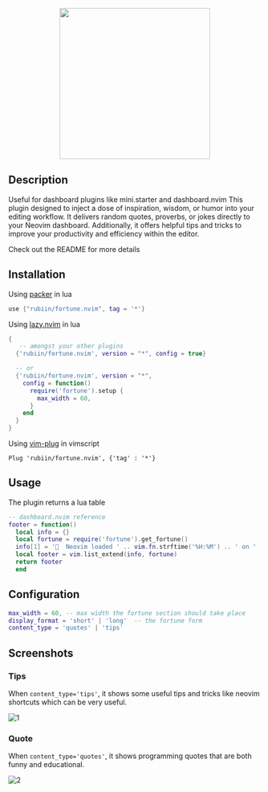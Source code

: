<p align="center"><img src="https://i.imgur.com/rSaIQPp.png" height=300 /></p>

## Description

Useful for dashboard plugins like mini.starter and dashboard.nvim
This plugin designed to inject a dose of inspiration, wisdom, or humor into your editing workflow. It delivers random quotes, proverbs, or jokes directly to your Neovim dashboard. Additionally, it offers helpful tips and tricks to improve your productivity and efficiency within the editor.

Check out the README for more details

## Installation

Using [packer](https://github.com/wbthomason/packer.nvim) in lua

```lua
use {"rubiin/fortune.nvim", tag = '*'}
```

Using [lazy.nvim](https://github.com/folke/lazy.nvim) in lua

```lua
{
   -- amongst your other plugins
  {'rubiin/fortune.nvim', version = "*", config = true}

  -- or
  {'rubiin/fortune.nvim', version = "*",
    config = function()
      require('fortune').setup {
        max_width = 60,
      }
    end
  }
}
```

Using [vim-plug](https://github.com/junegunn/vim-plug) in vimscript

```vim
Plug 'rubiin/fortune.nvim', {'tag' : '*'}
```

## Usage

The plugin returns a lua table

```lua
-- dashboard.nvim reference
footer = function()
  local info = {}
  local fortune = require('fortune').get_fortune()
  info[1] = '  Neovim loaded ' .. vim.fn.strftime('%H:%M') .. ' on ' .. vim.fn.strftime('%d/%m/%Y') .. ' '
  local footer = vim.list_extend(info, fortune)
  return footer
  end

```

## Configuration

```lua
max_width = 60, -- max width the fortune section should take place
display_format = 'short' | 'long'  -- the fortune form
content_type = 'quotes' | 'tips'
```

## Screenshots

### Tips

When `content_type='tips'`, it shows some useful tips and tricks like neovim shortcuts which can be very useful.

![1](https://i.imgur.com/f8CvAso.png)

### Quote

When `content_type='quotes'`, it shows programming quotes that are both funny and educational.

![2](https://i.imgur.com/Zi0Gr2n.png)
